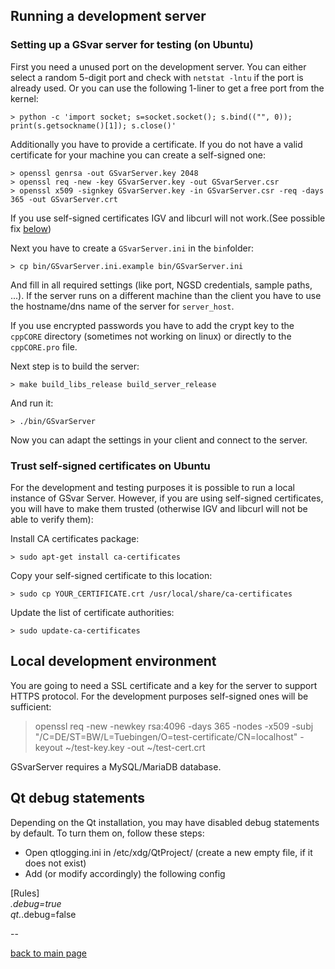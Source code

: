 ## Running a development server

### Setting up a GSvar server for testing (on Ubuntu)

First you need a unused port on the development server. You can either select a random 5-digit port and check with `netstat -lntu` if the port is already used.
Or you can use the following 1-liner to get a free port from the kernel:

    > python -c 'import socket; s=socket.socket(); s.bind(("", 0)); print(s.getsockname()[1]); s.close()' 

Additionally you have to provide a certificate. If you do not have a valid certificate for your machine you can create a self-signed one:

    > openssl genrsa -out GSvarServer.key 2048
    > openssl req -new -key GSvarServer.key -out GSvarServer.csr
    > openssl x509 -signkey GSvarServer.key -in GSvarServer.csr -req -days 365 -out GSvarServer.crt

If you use self-signed certificates IGV and libcurl will not work.(See possible fix [below](#trust-self-signed-certificates-on-ubuntu))

Next you have to create a `GSvarServer.ini` in the `bin`folder:

    > cp bin/GSvarServer.ini.example bin/GSvarServer.ini

And fill in all required settings (like port, NGSD credentials, sample paths, ...). If the server runs on a different machine than the client you have to use the hostname/dns name of the server for `server_host`.

If you use encrypted passwords you have to add the crypt key to the `cppCORE` directory (sometimes not working on linux) or directly to the `cppCORE.pro` file. 

Next step is to build the server:

    > make build_libs_release build_server_release

And run it:

    > ./bin/GSvarServer

Now you can adapt the settings in your client and connect to the server.


### Trust self-signed certificates on Ubuntu
For the development and testing purposes it is possible to run a local instance of GSvar Server. However, if you are using self-signed certificates, you will have to make them trusted (otherwise IGV and libcurl will not be able to verify them):

Install CA certificates package:

    > sudo apt-get install ca-certificates

Copy your self-signed certificate to this location:

    > sudo cp YOUR_CERTIFICATE.crt /usr/local/share/ca-certificates

Update the list of certificate authorities:

    > sudo update-ca-certificates


## Local development environment

You are going to need a SSL certificate and a key for the server to support HTTPS protocol. For the development purposes self-signed ones will be sufficient:
> openssl req -new -newkey rsa:4096 -days 365 -nodes -x509 -subj "/C=DE/ST=BW/L=Tuebingen/O=test-certificate/CN=localhost" -keyout ~/test-key.key -out ~/test-cert.crt

GSvarServer requires a MySQL/MariaDB database. 


## Qt debug statements

Depending on the Qt installation, you may have disabled debug statements by default. To turn them on, follow these steps:
- Open qtlogging.ini in /etc/xdg/QtProject/ (create a new empty file, if it does not exist)
- Add (or modify accordingly) the following config

[Rules]  
*.debug=true  
qt.*.debug=false

--

[back to main page](index.md)
